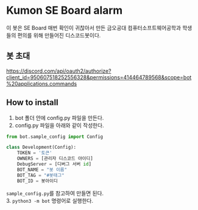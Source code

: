 # Kumon SE Board alarm

이 봇은 SE Board 매번 확인이 귀찮아서 만든 금오공대 컴퓨터소프트웨어공학과 학생들의 편의를 위해 만들어진 디스코드봇이다.

## 봇 초대

https://discord.com/api/oauth2/authorize?client_id=950607518252556328&permissions=414464789568&scope=bot%20applications.commands

## How to install
1. bot 폴더 안에 config.py 파일을 만든다.
2. config.py 파일을 아래와 같이 작성한다.
```python
from bot.sample_config import Config

class Development(Config):
    TOKEN = '토큰'
    OWNERS = [관리자 디스코드 아이디]
    DebugServer = [디버그 서버 id]
    BOT_NAME = "봇 이름"
    BOT_TAG = "#봇태그"
    BOT_ID = 봇아이디
```
`sample_config.py`를 참고하여 만들면 된다.<br>
3. `python3 -m bot` 명령어로 실행한다.